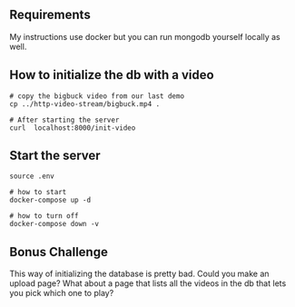 ## Requirements

My instructions use docker but you can run mongodb yourself locally as well.

## How to initialize the db with a video

```
# copy the bigbuck video from our last demo
cp ../http-video-stream/bigbuck.mp4 .

# After starting the server
curl  localhost:8000/init-video
```

## Start the server

```
source .env
```

```
# how to start
docker-compose up -d

# how to turn off
docker-compose down -v
```

## Bonus Challenge

This way of initializing the database is pretty bad.
Could you make an upload page?
What about a page that lists all the videos in the db that lets you pick which one to play?
